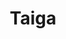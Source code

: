 ---
draft: false
title: Taiga
content:
  id: taiga
  name: Taiga
  website: https://www.taiga.io/
  short_description: Your Agile, Free and Open Source Project Management Tool
---